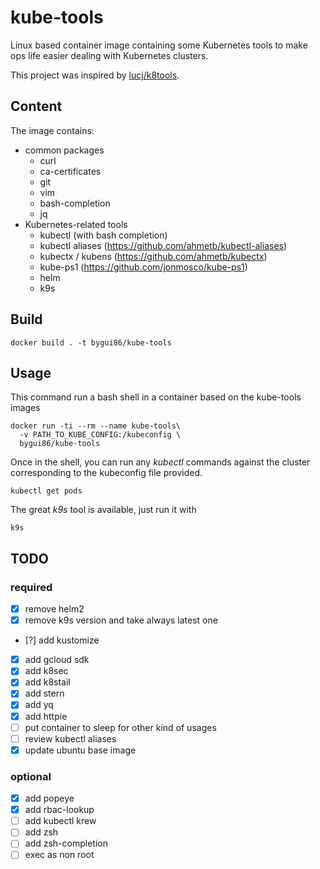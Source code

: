 
# kube-tools

Linux based container image containing some Kubernetes tools to make ops life easier dealing with Kubernetes clusters.

This project was inspired by [lucj/k8tools](https://github.com/lucj/k8stools).

## Content

The image contains:
- common packages
  - curl
  - ca-certificates
  - git
  - vim
  - bash-completion
  - jq
- Kubernetes-related tools
  - kubectl (with bash completion)
  - kubectl aliases (https://github.com/ahmetb/kubectl-aliases)
  - kubectx / kubens (https://github.com/ahmetb/kubectx)
  - kube-ps1 (https://github.com/jonmosco/kube-ps1)
  - helm
  - k9s

## Build

```shell
docker build . -t bygui86/kube-tools
```

## Usage

This command run a bash shell in a container based on the kube-tools images
```shell
docker run -ti --rm --name kube-tools\
  -v PATH_TO_KUBE_CONFIG:/kubeconfig \
  bygui86/kube-tools
```

Once in the shell, you can run any *kubectl* commands against the cluster corresponding to the kubeconfig file provided.
```shell
kubectl get pods
```

The great *k9s* tool is available, just run it with
```shell
k9s
```

## TODO

### required
- [x] remove helm2
- [x] remove k9s version and take always latest one
- [?] add kustomize
- [x] add gcloud sdk
- [x] add k8sec
- [x] add k8stail
- [x] add stern
- [x] add yq
- [x] add httpie
- [ ] put container to sleep for other kind of usages
- [ ] review kubectl aliases
- [x] update ubuntu base image
### optional
- [x] add popeye
- [x] add rbac-lookup
- [ ] add kubectl krew
- [ ] add zsh
- [ ] add zsh-completion
- [ ] exec as non root
